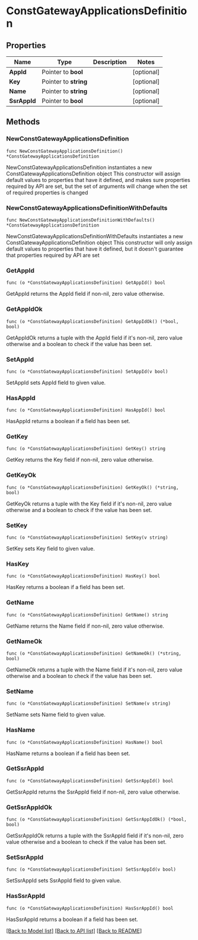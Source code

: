 # ConstGatewayApplicationsDefinition

## Properties

Name | Type | Description | Notes
------------ | ------------- | ------------- | -------------
**AppId** | Pointer to **bool** |  | [optional] 
**Key** | Pointer to **string** |  | [optional] 
**Name** | Pointer to **string** |  | [optional] 
**SsrAppId** | Pointer to **bool** |  | [optional] 

## Methods

### NewConstGatewayApplicationsDefinition

`func NewConstGatewayApplicationsDefinition() *ConstGatewayApplicationsDefinition`

NewConstGatewayApplicationsDefinition instantiates a new ConstGatewayApplicationsDefinition object
This constructor will assign default values to properties that have it defined,
and makes sure properties required by API are set, but the set of arguments
will change when the set of required properties is changed

### NewConstGatewayApplicationsDefinitionWithDefaults

`func NewConstGatewayApplicationsDefinitionWithDefaults() *ConstGatewayApplicationsDefinition`

NewConstGatewayApplicationsDefinitionWithDefaults instantiates a new ConstGatewayApplicationsDefinition object
This constructor will only assign default values to properties that have it defined,
but it doesn't guarantee that properties required by API are set

### GetAppId

`func (o *ConstGatewayApplicationsDefinition) GetAppId() bool`

GetAppId returns the AppId field if non-nil, zero value otherwise.

### GetAppIdOk

`func (o *ConstGatewayApplicationsDefinition) GetAppIdOk() (*bool, bool)`

GetAppIdOk returns a tuple with the AppId field if it's non-nil, zero value otherwise
and a boolean to check if the value has been set.

### SetAppId

`func (o *ConstGatewayApplicationsDefinition) SetAppId(v bool)`

SetAppId sets AppId field to given value.

### HasAppId

`func (o *ConstGatewayApplicationsDefinition) HasAppId() bool`

HasAppId returns a boolean if a field has been set.

### GetKey

`func (o *ConstGatewayApplicationsDefinition) GetKey() string`

GetKey returns the Key field if non-nil, zero value otherwise.

### GetKeyOk

`func (o *ConstGatewayApplicationsDefinition) GetKeyOk() (*string, bool)`

GetKeyOk returns a tuple with the Key field if it's non-nil, zero value otherwise
and a boolean to check if the value has been set.

### SetKey

`func (o *ConstGatewayApplicationsDefinition) SetKey(v string)`

SetKey sets Key field to given value.

### HasKey

`func (o *ConstGatewayApplicationsDefinition) HasKey() bool`

HasKey returns a boolean if a field has been set.

### GetName

`func (o *ConstGatewayApplicationsDefinition) GetName() string`

GetName returns the Name field if non-nil, zero value otherwise.

### GetNameOk

`func (o *ConstGatewayApplicationsDefinition) GetNameOk() (*string, bool)`

GetNameOk returns a tuple with the Name field if it's non-nil, zero value otherwise
and a boolean to check if the value has been set.

### SetName

`func (o *ConstGatewayApplicationsDefinition) SetName(v string)`

SetName sets Name field to given value.

### HasName

`func (o *ConstGatewayApplicationsDefinition) HasName() bool`

HasName returns a boolean if a field has been set.

### GetSsrAppId

`func (o *ConstGatewayApplicationsDefinition) GetSsrAppId() bool`

GetSsrAppId returns the SsrAppId field if non-nil, zero value otherwise.

### GetSsrAppIdOk

`func (o *ConstGatewayApplicationsDefinition) GetSsrAppIdOk() (*bool, bool)`

GetSsrAppIdOk returns a tuple with the SsrAppId field if it's non-nil, zero value otherwise
and a boolean to check if the value has been set.

### SetSsrAppId

`func (o *ConstGatewayApplicationsDefinition) SetSsrAppId(v bool)`

SetSsrAppId sets SsrAppId field to given value.

### HasSsrAppId

`func (o *ConstGatewayApplicationsDefinition) HasSsrAppId() bool`

HasSsrAppId returns a boolean if a field has been set.


[[Back to Model list]](../README.md#documentation-for-models) [[Back to API list]](../README.md#documentation-for-api-endpoints) [[Back to README]](../README.md)


